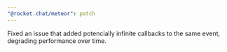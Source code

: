 ```yaml
---
"@rocket.chat/meteor": patch
---
```


Fixed an issue that added potencially infinite callbacks to the same event, degrading performance over time.

